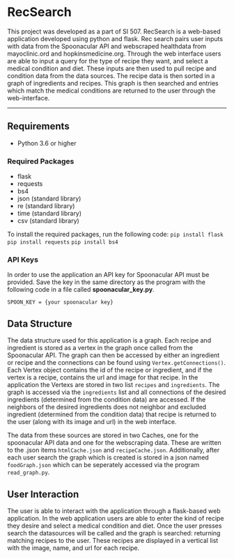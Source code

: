 # RecSearch
This project was developed as a part of SI 507. RecSearch is a web-based application developed using python and flask. Rec search pairs user inputs with data from the Spoonacular API and webscraped healthdata from mayoclinic.ord and hopkinsmedicine.org. Through the web interface users are able to input a query for the type of recipe they want, and select a medical condition and diet. These inputs are then used to pull recipe and condition data from the data sources. The recipe data is then sorted in a graph of ingredients and recipes. This graph is then searched and entries which match the medical conditions are returned to the user through the web-interface. 

---

## Requirements

- Python 3.6 or higher

### Required Packages

- flask
- requests
- bs4
- json (standard library)
- re (standard library)
- time (standard library)
- csv (standard library)

To install the required packages, run the following code:
`pip install flask`
`pip install requests`
`pip install bs4`

### API Keys

In order to use the application an API key for Spoonacular API must be provided. Save the key in the same directory as the program with the following code in a file called **spoonacular_key.py**.

`SPOON_KEY = {your spoonacular key}`

## Data Structure

The data structure used for this application is a graph. Each recipe and ingredient is stored as a vertex in the graph once called from the Spoonacular API. The graph can then be accessed by either an ingredient or recipe and the connections can be found using `Vertex.getConnections()`. Each Vertex object contains the id of the recipe or ingredient, and if the vertex is a recipe, contains the url and image for that recipe. In the application the Vertexs are stored in two list `recipes` and `ingredients`. The graph is accessed via the `ingredients` list and all connections of the desired ingredients (determined from the condition data) are accessed. If the neighbors of the desired ingredients does not neighbor and excluded ingredient (determined from the condition data) that recipe is returned to the user (along with its image and url) in the web interface.

The data from these sources are stored in two Caches, one for the spoonacular API data and one for the webscraping data. These are written to the .json items `htmlCache.json` and `recipeCache.json`. Additionally, after each user search the graph which is created is stored in a json named `foodGraph.json` which can be seperately accessed via the program `read_graph.py`.

## User Interaction

The user is able to interact with the application through a flask-based web application. In the web application users are able to enter the kind of recipe they desire and select a medical condition and diet. Once the user presses search the datasources will be called and the graph is searched: returning matching recipes to the user. These recipes are displayed in a vertical list with the image, name, and url for each recipe.

